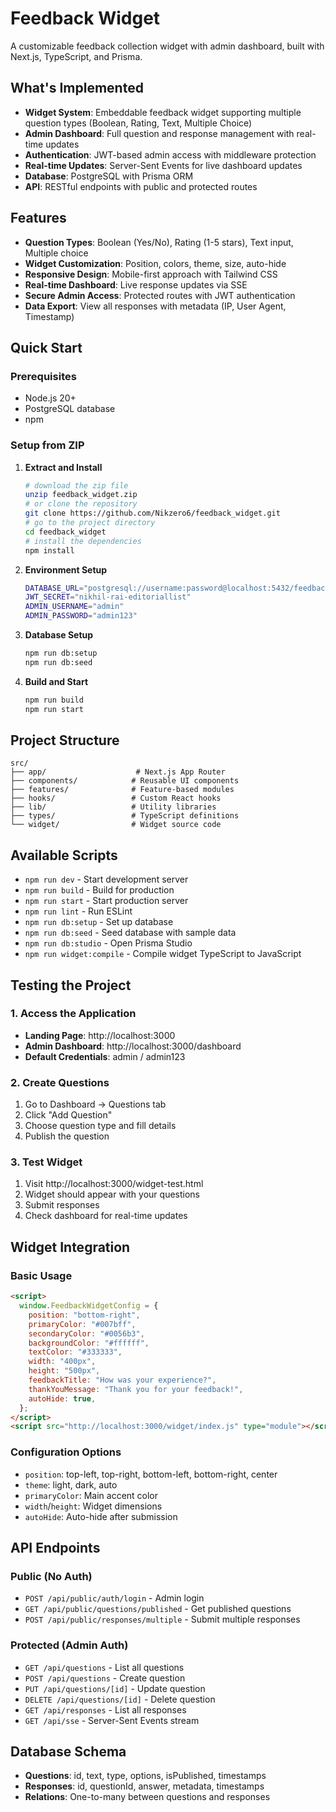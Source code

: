 # Feedback Widget

A customizable feedback collection widget with admin dashboard, built with Next.js, TypeScript, and Prisma.

## What's Implemented

- **Widget System**: Embeddable feedback widget supporting multiple question types (Boolean, Rating, Text, Multiple Choice)
- **Admin Dashboard**: Full question and response management with real-time updates
- **Authentication**: JWT-based admin access with middleware protection
- **Real-time Updates**: Server-Sent Events for live dashboard updates
- **Database**: PostgreSQL with Prisma ORM
- **API**: RESTful endpoints with public and protected routes

## Features

- **Question Types**: Boolean (Yes/No), Rating (1-5 stars), Text input, Multiple choice
- **Widget Customization**: Position, colors, theme, size, auto-hide
- **Responsive Design**: Mobile-first approach with Tailwind CSS
- **Real-time Dashboard**: Live response updates via SSE
- **Secure Admin Access**: Protected routes with JWT authentication
- **Data Export**: View all responses with metadata (IP, User Agent, Timestamp)

## Quick Start

### Prerequisites

- Node.js 20+
- PostgreSQL database
- npm

### Setup from ZIP

1. **Extract and Install**

   ```bash
   # download the zip file
   unzip feedback_widget.zip
   # or clone the repository
   git clone https://github.com/Nikzero6/feedback_widget.git
   # go to the project directory
   cd feedback_widget
   # install the dependencies
   npm install
   ```

2. **Environment Setup**

   ```bash
   DATABASE_URL="postgresql://username:password@localhost:5432/feedback_widget"
   JWT_SECRET="nikhil-rai-editoriallist"
   ADMIN_USERNAME="admin"
   ADMIN_PASSWORD="admin123"
   ```

3. **Database Setup**

   ```bash
   npm run db:setup
   npm run db:seed
   ```

4. **Build and Start**

   ```bash
   npm run build
   npm run start
   ```

## Project Structure

```
src/
├── app/                    # Next.js App Router
├── components/            # Reusable UI components
├── features/              # Feature-based modules
├── hooks/                 # Custom React hooks
├── lib/                   # Utility libraries
├── types/                 # TypeScript definitions
└── widget/                # Widget source code
```

## Available Scripts

- `npm run dev` - Start development server
- `npm run build` - Build for production
- `npm run start` - Start production server
- `npm run lint` - Run ESLint
- `npm run db:setup` - Set up database
- `npm run db:seed` - Seed database with sample data
- `npm run db:studio` - Open Prisma Studio
- `npm run widget:compile` - Compile widget TypeScript to JavaScript

## Testing the Project

### 1. Access the Application

- **Landing Page**: http://localhost:3000
- **Admin Dashboard**: http://localhost:3000/dashboard
- **Default Credentials**: admin / admin123

### 2. Create Questions

1. Go to Dashboard → Questions tab
2. Click "Add Question"
3. Choose question type and fill details
4. Publish the question

### 3. Test Widget

1. Visit http://localhost:3000/widget-test.html
2. Widget should appear with your questions
3. Submit responses
4. Check dashboard for real-time updates

## Widget Integration

### Basic Usage

```html
<script>
  window.FeedbackWidgetConfig = {
    position: "bottom-right",
    primaryColor: "#007bff",
    secondaryColor: "#0056b3",
    backgroundColor: "#ffffff",
    textColor: "#333333",
    width: "400px",
    height: "500px",
    feedbackTitle: "How was your experience?",
    thankYouMessage: "Thank you for your feedback!",
    autoHide: true,
  };
</script>
<script src="http://localhost:3000/widget/index.js" type="module"></script>
```

### Configuration Options

- `position`: top-left, top-right, bottom-left, bottom-right, center
- `theme`: light, dark, auto
- `primaryColor`: Main accent color
- `width`/`height`: Widget dimensions
- `autoHide`: Auto-hide after submission

## API Endpoints

### Public (No Auth)

- `POST /api/public/auth/login` - Admin login
- `GET /api/public/questions/published` - Get published questions
- `POST /api/public/responses/multiple` - Submit multiple responses

### Protected (Admin Auth)

- `GET /api/questions` - List all questions
- `POST /api/questions` - Create question
- `PUT /api/questions/[id]` - Update question
- `DELETE /api/questions/[id]` - Delete question
- `GET /api/responses` - List all responses
- `GET /api/sse` - Server-Sent Events stream

## Database Schema

- **Questions**: id, text, type, options, isPublished, timestamps
- **Responses**: id, questionId, answer, metadata, timestamps
- **Relations**: One-to-many between questions and responses

